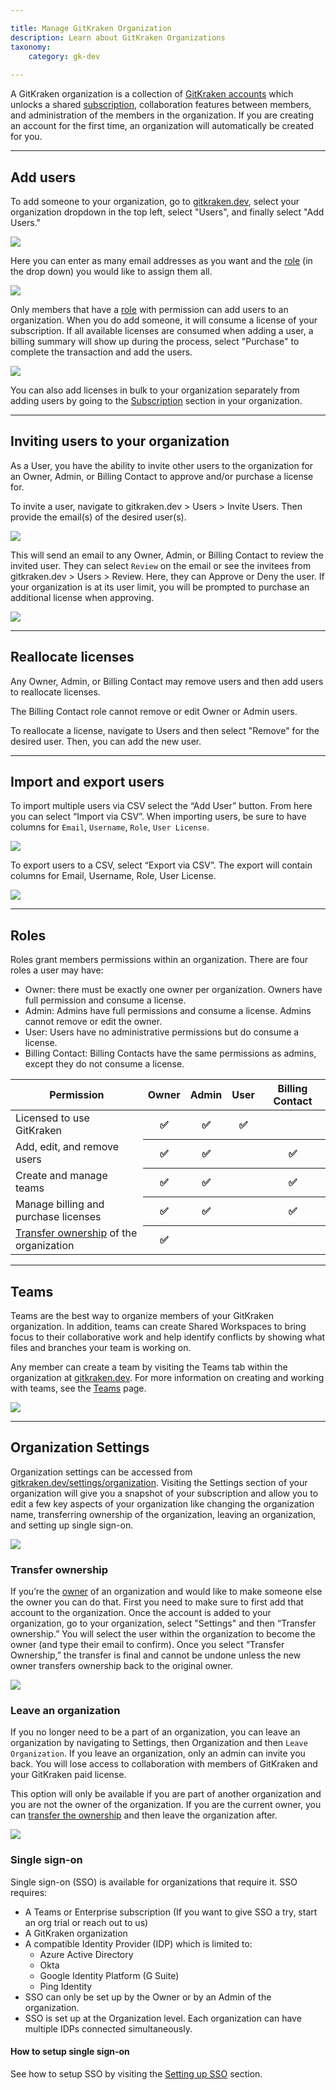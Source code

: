 ```yaml
---

title: Manage GitKraken Organization
description: Learn about GitKraken Organizations
taxonomy:
    category: gk-dev
    
---
```


A GitKraken organization is a collection of [GitKraken accounts](/gk-dev/gk-dev-account/) which unlocks a shared [subscription](/gk-dev/gk-dev-subscription/), collaboration features between members, and administration of the members in the organization. If you are creating an account for the first time, an organization will automatically be created for you.

***

## Add users

To add someone to your organization, go to [gitkraken.dev](https://gitkraken.dev/), select your organization dropdown in the top left, select "Users", and finally select "Add Users." 

<img src="/wp-content/uploads/gk-dev-add-user.png" srcset="/wp-content/uploads/gk-dev-add-user@2x.png" class="img-responsive center img-bordered">

Here you can enter as many email addresses as you want and the [role](/gk-dev/gk-dev-organization/#roles) (in the drop down) you would like to assign them all. 

<img src="/wp-content/uploads/gk-dev-add-user-modal.png" class="img-responsive center img-bordered">

Only members that have a [role](/gk-dev/gk-dev-organization/#roles) with permission can add users to an organization. When you do add someone, it will consume a license of your subscription. If all available licenses are consumed when adding a user, a billing summary will show up during the process, select "Purchase" to complete the transaction and add the users.

<img src="/wp-content/uploads/gk-dev-add-user-modal-2.png" class="img-responsive center img-bordered">

You can also add licenses in bulk to your organization separately from adding users by going to the [Subscription](/gk-dev/gk-dev-subscription/) section in your organization.

***

## Inviting users to your organization

As a User, you have the ability to invite other users to the organization for an Owner, Admin, or Billing Contact to approve and/or purchase a license for. 

To invite a user, navigate to gitkraken.dev > Users > Invite Users. Then provide the email(s) of the desired user(s). 

<img src='/wp-content/uploads/gkdev-invite-user-as-user.png' srcset='/wp-content/uploads/gkdev-invite-user-as-user@2x.png' class='img-bordered img-responsive center'>

This will send an email to any Owner, Admin, or Billing Contact to review the invited user. They can select `Review` on the email or see the invitees from gitkraken.dev > Users > Review. Here, they can Approve or Deny the user. If your organization is at its user limit, you will be prompted to purchase an additional license when approving.

<img src='/wp-content/uploads/gkdev-review-user-invite.png' srcset='/wp-content/uploads/gkdev-review-user-invite@2x.png' class='img-bordered img-responsive center'>

***

## Reallocate licenses

Any Owner, Admin, or Billing Contact may remove users and then add users to reallocate licenses.

The Billing Contact role cannot remove or edit Owner or Admin users.

To reallocate a license, navigate to Users and then select "Remove" for the desired user. Then, you can add the new user. 

***

## Import and export users

To import multiple users via CSV select the “Add User” button. From here you can select “Import via CSV”. When importing users, be sure to have columns for `Email`, `Username`, `Role`, `User License`.

<img src="/wp-content/uploads/gk-dev-import-users.png" class="img-responsive center img-bordered">

To export users to a CSV, select “Export via CSV”. The export will contain columns for Email, Username, Role, User License.

<img src="/wp-content/uploads/gk-dev-export-users.png" class="img-responsive center img-bordered">

***

## Roles

Roles grant members permissions within an organization. There are four roles a user may have:
+ Owner: there must be exactly one owner per organization. Owners have full permission and consume a license.
+ Admin: Admins have full permissions and consume a license. Admins cannot remove or edit the owner.
+ User: Users have no administrative permissions but do consume a license.
+ Billing Contact: Billing Contacts have the same permissions as admins, except they do not consume a license.

<table class='table table--bordered table--shortcuts'>
    <thead>
        <tr>
            <th>Permission</th>
            <th>Owner</th>
            <th>Admin</th>
            <th>User</th>
            <th>Billing Contact</th>
        </tr>
    </thead>
    <tbody>
        <tr>
            <td>Licensed to use GitKraken</td>
            <th>✅</th>
            <th>✅</th>
            <th>✅</th>
            <th></th>
        </tr>
        <tr>
            <td>Add, edit, and remove users</td>
            <th>✅</th>
            <th>✅</th>
            <th></th>
            <th>✅</th>
        </tr>
        <tr>
            <td>Create and manage teams</td>
            <th>✅</th>
            <th>✅</th>
            <th></th>
            <th>✅</th>
        </tr>
        <tr>
            <td>Manage billing and purchase licenses</td>
            <th>✅</th>
            <th>✅</th>
            <th></th>
            <th>✅</th>
        </tr>
        <tr>
            <td><a href="/gk-dev/gk-dev-organization/#transfer-ownership">Transfer ownership</a> of the organization</td>
            <th>✅</th>
            <th></th>
            <th></th>
            <th></th>
        </tr>
    </tbody>
</table>

***

## Teams

Teams are the best way to organize members of your GitKraken organization. In addition, teams can create Shared Workspaces to bring focus to their collaborative work and help identify conflicts by showing what files and branches your team is working on.

Any member can create a team by visiting the Teams tab within the organization at [gitkraken.dev](https://gitkraken.dev). For more information on creating and working with teams, see the [Teams](/gitkraken-desktop/teams/) page.

<img src='/wp-content/uploads/gk-dev-teams.png' srcset='/wp-content/uploads/gk-dev-teams@2x.png' class='img-bordered img-responsive center'>

***

## Organization Settings

Organization settings can be accessed from [gitkraken.dev/settings/organization](https://gitkraken.dev/settings/organization). Visiting the Settings section of your organization will give you a snapshot of your subscription and allow you to edit a few key aspects of your organization like changing the organization name, transferring ownership of the organization, leaving an organization, and setting up single sign-on.

<img src="/wp-content/uploads/gk-dev-organization-settings.png" srcset='/wp-content/uploads/gk-dev-organization-settings@2x.png' class="img-responsive center img-bordered">

### Transfer ownership

If you’re the [owner](/gk-dev/gk-dev-organization/#roles) of an organization and would like to make someone else the owner you can do that. First you need to make sure to first add that account to the organization. Once the account is added to your organization, go to your organization, select "Settings" and then “Transfer ownership.” You will select the user within the organization to become the owner (and type their email to confirm). Once you select “Transfer Ownership,” the transfer is final and cannot be undone unless the new owner transfers ownership back to the original owner.

<img src="/wp-content/uploads/gk-dev-transfer-owner.gif" class="img-responsive center img-bordered">

### Leave an organization

If you no longer need to be a part of an organization, you can leave an organization by navigating to Settings, then Organization and then `Leave Organization`. If you leave an organization, only an admin can invite you back. You will lose access to collaboration with members of GitKraken and your GitKraken paid license. 

This option will only be available if you are part of another organization and you are not the owner of the organization. If you are the current owner, you can [transfer the ownership](/gk-dev/gk-dev-organization/#transfer-ownership) and then leave the organization after.

<img src='/wp-content/uploads/gk-dev-leave-organization.png' srcset='/wp-content/uploads/gk-dev-leave-organization@2x.png' class='img-bordered img-responsive center'>

### Single sign-on

Single sign-on (SSO) is available for organizations that require it. SSO requires:
+ A Teams or Enterprise subscription (If you want to give SSO a try, start an org trial or reach out to us)
+ A GitKraken organization
+ A compatible Identity Provider (IDP) which is limited to:
    + Azure Active Directory
    + Okta
    + Google Identity Platform (G Suite)
    + Ping Identity
+ SSO can only be set up by the Owner or by an Admin of the organization.
+ SSO is set up at the Organization level. Each organization can have multiple IDPs connected simultaneously.

#### How to setup single sign-on

See how to setup SSO by visiting the [Setting up SSO](/gitkraken-desktop/single-sign-on/#setting-up-sso-on-a-gitkraken-organization) section.

